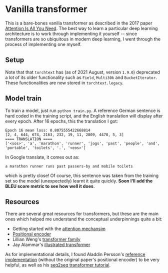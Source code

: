 # Vanilla transformer 

This is a bare-bones vanilla transformer as described in the 2017 paper [Attention Is All You Need](https://arxiv.org/abs/1706.03762). The best way to learn a particular deep learning architecture is to work through implementing it yourself -- since transformers are so ubiquitous in modern deep learning, I went through the process of implementing one myself. 

## Setup

Note that that `torchtext` has (as of 2021 August, version `1.9.0`) deprecated a lot of its older functionality such as `Field`, `Multi30k` and `BucketIterator`. These functionalities are now stored in `torchtext.legacy`.

## Model train

To train a model, just run `python train.py`. A reference German sentence is hard coded in the training script, and the English translation will display after every epoch. After 16 epochs, this the translation I got:

```
Epoch 16 mean loss: 0.8075555422668814
[2, 4, 644, 674, 2163, 232, 19, 11, 2809, 4478, 5, 3]
==== TRANSLATION ====
['<sos>', 'a', 'marathon', 'runner', 'jogs', 'past', 'people', 'and', 'portable', 'toilets', '.', '<eos>']
```

In Google translate, it comes out as:

```
a marathon runner runs past passers-by and mobile toilets
```

which is pretty close! Of course, this sentence was taken from the training set so the model (unexpectedly) learnt it quite quickly. **Soon I'll add the BLEU score metric to see how well it does**.

## Resources

There are several great resources for transformers, but these are the main ones which helped me understand the conceptual underpinnings quite a bit:

* Getting started with the [attention mechansim](http://peterbloem.nl/blog/transformers)
* [Positional encoder](https://kazemnejad.com/blog/transformer_architecture_positional_encoding/)
* Lillian Weng's [transformer family](https://lilianweng.github.io/lil-log/2020/04/07/the-transformer-family.html)
* Jay Alammar's [illustrated transformer](https://jalammar.github.io/illustrated-transformer/)

As for implementational details, I found Aladdin Persson's [reference implementation](https://github.com/aladdinpersson/Machine-Learning-Collection/blob/master/ML/Pytorch/more_advanced/transformer_from_scratch/transformer_from_scratch.py) (without the original paper's positional encoder) to be very helpful, as well as his [seq2seq transformer tutorial](https://www.youtube.com/watch?v=M6adRGJe5cQ).  


